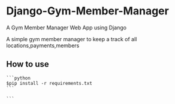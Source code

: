 # Django-Gym-Member-Manager
A Gym Member Manager Web App using Django

A simple gym member manager to keep a track of all locations,payments,members





## How to use



    ```python
    $pip install -r requirements.txt
    ```

    ```